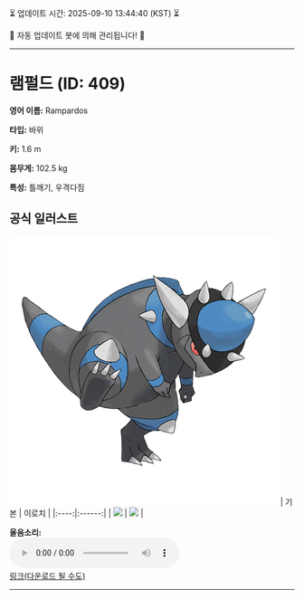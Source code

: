 
⏳ 업데이트 시간: 2025-09-10 13:44:40 (KST) ⏳

🤖 자동 업데이트 봇에 의해 관리됩니다! 🤖

---

# 램펄드 (ID: 409)
**영어 이름:** Rampardos

**타입:** 바위

**키:** 1.6 m

**몸무게:** 102.5 kg

**특성:** 틀깨기, 우격다짐

## 공식 일러스트
![](https://raw.githubusercontent.com/PokeAPI/sprites/master/sprites/pokemon/other/official-artwork/409.png)
| 기본 | 이로치 |
|:----:|:------:|
| <img src="http://play.pokemonshowdown.com/sprites/ani/rampardos.gif" width="200"> | <img src="http://play.pokemonshowdown.com/sprites/ani-shiny/rampardos.gif" width="200"> |

**울음소리:**<br><audio controls src="https://raw.githubusercontent.com/PokeAPI/cries/main/cries/pokemon/latest/409.ogg"></audio><br> [링크(다운로드 될 수도)](https://raw.githubusercontent.com/PokeAPI/cries/main/cries/pokemon/latest/409.ogg)


---
